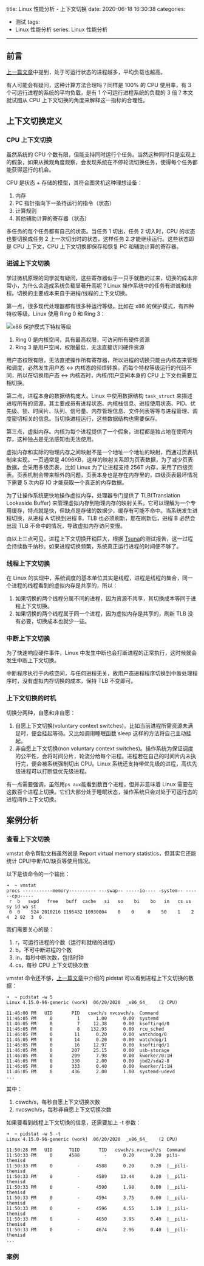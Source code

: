title: Linux 性能分析 - 上下文切换
date: 2020-06-18 16:30:38
categories:
- 测试
tags:
- Linux 性能分析
series: Linux 性能分析
---

## 前言

[上一篇文章](/2020/05/29/perftest-analysis-cpu1/)中提到，处于可运行状态的进程越多，平均负载也越高。

有人可能会有疑问，这种计算方法合理吗？同样是 100% 的 CPU 使用率，有 3 个可运行进程的系统的平均负载，是有 1 个可运行进程系统的负载的 3 倍？本文就试图从 CPU 上下文切换的角度来解释这一指标的合理性。

## 上下文切换定义

### CPU 上下文切换

虽然系统的 CPU 个数有限，但能支持同时运行个任务。当然这种同时只是宏观上的假象，如果从微观角度观察，会发现系统在不停轮流切换任务，使得每个任务都能获得运行的机会。

CPU 是状态 + 存储的模型，其符合图灵机这种理想设备：
1. 内存
2. PC 指针指向下一条待运行的指令（状态）
3. 计算规则
4. 其他辅助计算的寄存器（状态）

多任务的每个任务都有自己的状态。当任务 1 切出，任务 2 切入时，CPU 的状态也要切换成任务 2 上一次切出时的状态，这样任务 2 才能继续运行。这些状态即是 CPU 上下文，CPU 上下文切换即保存和恢复 PC 和辅助计算的寄存器。


### 进诚上下文切换

学过微机原理的同学就有疑问，这些寄存器似乎一只手就数的过来，切换的成本非常小，为什么会造成系统负载显著升高呢？Linux 操作系统中的任务有进诚和线程。切换的主要成本来自于进程/线程的上下文切换。

第一点，很多现代处理器都有很多种运行等级。比如在 x86 的保护模式，有四种特权等级。Linux 使用 Ring 0 和 Ring 3：

![x86 保护模式下特权等级](/img/posts/perf-cpu/450px-Priv_rings.svg.png)

1. Ring 0 是内核空间，具有最高权限，可访问所有硬件资源
2. Ring 3 是用户空间，权限最低，无法直接访问硬件资源

用户态权限有限，无法直接操作所有寄存器，所以进程的切换只能由内核态来管理和调度，必然发生用户态 <-> 内核态的频烦转换。而每个特权等级运行的代码不同，所以在切换用户态 <-> 内核态时，内核/用户空间本身的 CPU 上下文也需要互相切换。

第二点，进程本身的数据结构庞大。Linux 中使用数据结构 `task_struct` 来描述进程所有的资源，其主要成员有进程状态、内核栈信息、进程使用状态、PID、优先级、锁、时间片、队列、信号量、内存管理信息、文件列表等等与进程管理、调度密切相关的信息。当切换进程运行，这些数据结构也需要保存。

第三点，虚拟内存。内核为每个进程提供了一个假象，进程都是独占地在使用内存，这种独占是无法感知也无法使用。

虚拟内存和实际的物理内存之间映射不是一个地址一个地址的映射，而通过页表机制来实现。一页通常是 4096KB，这样的映射关系即为页表数据，为了减少页表数据，会采用多级页表，比如 Linux 为了让进程支持 256T 内存，采用了四级页表。页表机制会带来额外的问题，页表本身也是存在内存里的，四级页表最坏情况下需要 5 次内存 IO 才能获取一个真正的内存数据。

为了让操作系统更快地操作虚拟内存，处理器专门提供了 TLB(Translation Lookaside Buffer) 来管理虚拟内存到物理内存的映射关系。它可以理解为一个专用缓存，特点就是快，但缺点是存储的数据少，缓存有可能不命中。当系统发生进程切换，从进程 A 切换到进程 B，TLB 也必须刷新，那在刷新后，进程 B 必然会出现 TLB 不命中的情况，导致虚拟内存访问变慢。

由以上三点可见，进程上下文切换开销巨大，根据 [Tsuna](https://blog.tsunanet.net/2010/11/how-long-does-it-take-to-make-context.html)的测试报告，这一过程会持续数千纳秒。如果进程切换频繁，系统真正运行进程的时间便不够了。

### 线程上下文切换

在 Linux 的实现中，系统调度的基本单位其实是线程，进程是线程的集合，同一个进程的线程看到的虚拟内存是共享的，所以：

1. 如果切换的两个线程分属不同的进程，因为资源不共享，其切换成本等同于进程上下文切换。
2. 如果切换的两个线程属于同一个进程，因为虚拟内存是共享的，刷新 TLB 没有必要，切换成本也就少一些。

### 中断上下文切换

为了快速响应硬件事件，Linux 中发生中断也会打断进程的正常执行，这时候就会发生中断上下文切换。

中断程序执行于内核空间，与任何进程无关，故用户态进程程序切换到中断处理程序时，没有虚拟内存切换的成本，保持 TLB 不变即可。

### 上下文切换的时机

切换分两种，自愿和非自愿：

1. 自愿上下文切换(voluntary context switches)。比如当前进程所需资源未满足时，便会挂起等待。又比如调用睡眠函数 sleep 这样的方法将自己主动挂起。
2. 非自愿上下文切换(non voluntary context switches)。操作系统为保证调度的公平性，会将时间分片，轮流分给每个进程。进程若在自己的时间片内未执行完，便会被系统强制切出 CPU。Linux 系统还支持带优先级的进程，高优先级进程可以打断低优先级进程。

有一点需要强调，虽然用`ps aux`能看到数百个进程，但并非意味着 Linux 需要在这数百个进程上切换。它们大部分处于睡眠状态，操作系统只会对处于可运行态的进程间作上下文切换。

## 案例分析

### 查看上下文切换

vmstat 命令帮助文档虽然说是 Report virtual memory statistics，但其实它还能统计 CPU/中断/IO/缺页等使用情况。

以下是该命令的一个输出：

```
➜  ~ vmstat
procs -----------memory---------- ---swap-- -----io---- -system-- ------cpu-----
 r  b   swpd   free   buff  cache   si   so    bi    bo   in   cs us sy id wa st
 0  0    524 2010216 1195432 10930004    0    0     0    50    1    2  4  2 92  3  0
```

我们需要关心的是：

1. r，可运行进程的个数（运行和就绪的进程）
2. b，不可中断进程的个数
3. in，每秒中断次数，包括时钟
4. cs，每秒 CPU 上下文切换次数

vmstat 命令还不够，[上一篇文章](/2020/05/29/perftest-analysis-cpu1/)中介绍的 pidstat 可以看到进程上下文切换的数据：

```
➜  ~ pidstat -w 5
Linux 4.15.0-96-generic (work) 	06/20/2020 	_x86_64_	(2 CPU)

11:46:00 PM   UID       PID   cswch/s nvcswch/s  Command
11:46:05 PM     0         1      1.00      0.00  systemd
11:46:05 PM     0         7     12.38      0.00  ksoftirqd/0
11:46:05 PM     0         8    132.93      0.00  rcu_sched
11:46:05 PM     0        11      0.20      0.00  watchdog/0
11:46:05 PM     0        14      0.20      0.00  watchdog/1
11:46:05 PM     0        16     12.97      0.00  ksoftirqd/1
11:46:05 PM     0       207     25.15      0.00  usb-storage
11:46:05 PM     0       209      7.98      0.00  kworker/0:1H
11:46:05 PM     0       330      2.00      0.00  jbd2/sda2-8
11:46:05 PM     0       333      0.40      0.00  kworker/1:1H
11:46:05 PM     0       436      2.00      1.00  systemd-udevd
...
```

其中：

1. cswch/s，每秒自愿上下文切换次数
2. nvcswch/s，每秒非自愿上下文切换次数

如果要看到线程上下文切换的信息，还需要加上 -t 参数：

```
➜  ~ pidstat -w 5 -t
Linux 4.15.0-96-generic (work) 	06/20/2020 	_x86_64_	(2 CPU)

11:50:28 PM   UID      TGID       TID   cswch/s nvcswch/s  Command
11:50:33 PM     0      4588         -      0.20      0.20  pili-themisd
11:50:33 PM     0         -      4588      0.20      0.20  |__pili-themisd
11:50:33 PM     0         -      4589     13.44      0.20  |__pili-themisd
11:50:33 PM     0         -      4590      1.98      0.00  |__pili-themisd
11:50:33 PM     0         -      4594      3.75      0.00  |__pili-themisd
11:50:33 PM     0         -      4596      4.55      1.19  |__pili-themisd
11:50:33 PM     0         -      4650      3.95      0.40  |__pili-themisd
11:50:33 PM     0         -      4674      2.96      0.40  |__pili-themisd
...
```

### 案例